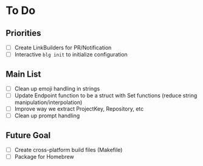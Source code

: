 # To Do

## Priorities
- [ ] Create LinkBuilders for PR/Notification
- [ ] Interactive `blg init` to initialize configuration

## Main List 
- [ ] Clean up emoji handling in strings 
- [ ] Update Endpoint function to be a struct with Set functions (reduce string manipulation/interpolation)
- [ ] Improve way we extract ProjectKey, Repository, etc
- [ ] Clean up prompt handling

## Future Goal
- [ ] Create cross-platform build files (Makefile)
- [ ] Package for Homebrew